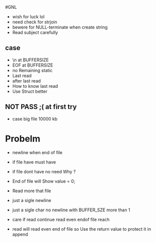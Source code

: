 #GNL

- wish for luck lol
- need check for strjoin
- bewere for NULL-terminate when create string
- Read subject carefully

## case
- \n at BUFFERSIZE
- EOF at BUFFERSIZE
- no Remaining static
- Last read
- after last read
- How to know last read
- Use Struct better

## NOT PASS ;( at first try  
- case big file 10000 kb


# Probelm
- newline when end of file
- if file have must have
- if file dont have no need Why ?
- End of file will Show value = 0;
- Read more that file
- just a sigle newline
- just a sigle char no newline with BUFFER_SZE more than 1


- care if read continue read even endof file reach
- read will read even end of file so Use the return value to protect it in append
